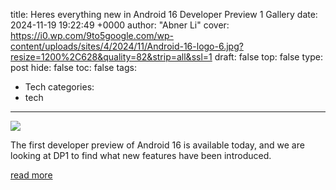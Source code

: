 title: Heres everything new in Android 16 Developer Preview 1 Gallery
date: 2024-11-19 19:22:49 +0000
author: "Abner Li"
cover: https://i0.wp.com/9to5google.com/wp-content/uploads/sites/4/2024/11/Android-16-logo-6.jpg?resize=1200%2C628&quality=82&strip=all&ssl=1
draft: false
top: false
type: post
hide: false
toc: false
tags:
  - Tech
categories:
  - tech
---

![](https://i0.wp.com/9to5google.com/wp-content/uploads/sites/4/2024/11/Android-16-logo-6.jpg?resize=1200%2C628&quality=82&strip=all&ssl=1)

The first developer preview of Android 16 is available today, and we are looking at DP1 to find what new features have been introduced.

[read more](https://9to5google.com/2024/11/19/android-16-developer-preview-1-everything-new/)

